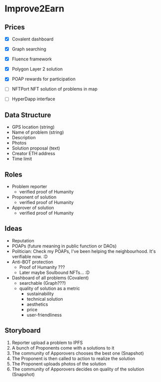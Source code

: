 # Improve2Earn

## Prices 
- [x] Covalent 
  dashboard
- [x] Graph
  searching
- [x] Fluence 
  framework
- [x] Polygon
  Layer 2 solution
- [x] POAP
  rewards for participation
- [ ] NFTPort
  NFT solution of problems in map
- [ ] HyperDapp
  interface



## Data Structure
- GPS location (string)
- Name of problem (string)
- Description 
- Photos
- Solution proposal (text)
- Creator ETH address
- Time limit


## Roles 
- Problem reporter
  - verified proof of Humanity 
- Proponent of solution
  - verified proof of Humanity 
- Approver of solution
  - verified proof of Humanity 

## Ideas
- Reputation
- POAPs (future meaning in public function or DAOs)
- Politician: Check my POAPs, I've been helping the neighbourhood. It's verifiable now. :D
- Anti-BOT protection
  - Proof of Humanity ???
  - Later maybe Soulbound NFTs... :D 
- Dashboard of all problems (Covalent)
  - searchable (Graph???)
  - quality of solution as a metric 
    - sustainability 
    - technical solution
    - aesthetics
    - price
    - user-friendliness

## Storyboard
1. Reporter upload a problem to IPFS
2. A bunch of Proponents come with a solutions to it
3. The community of Apporovers chooses the best one (Snapshot)
4. The Proponent is then called to action to realize the solution
5. The Proponent uploads photos of the solution
6. The community of Apporovers decides on quality of the solution (Snapshot)
